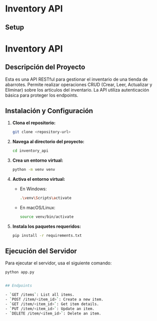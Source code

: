 # Inventory API

## Setup

# Inventory API

## Descripción del Proyecto

Esta es una API RESTful para gestionar el inventario de una tienda de abarrotes. Permite realizar operaciones CRUD (Crear, Leer, Actualizar y Eliminar) sobre los artículos del inventario. La API utiliza autenticación básica para proteger los endpoints.

## Instalación y Configuración

1. **Clona el repositorio:**
    ```bash
    git clone <repository-url>
    ```

2. **Navega al directorio del proyecto:**
    ```bash
    cd inventory_api
    ```

3. **Crea un entorno virtual:**
    ```bash
    python -m venv venv
    ```

4. **Activa el entorno virtual:**

    - En Windows:
      ```bash
      .\venv\Scripts\activate
      ```

    - En macOS/Linux:
      ```bash
      source venv/bin/activate
      ```

5. **Instala los paquetes requeridos:**
    ```bash
    pip install -r requirements.txt
    ```

## Ejecución del Servidor

Para ejecutar el servidor, usa el siguiente comando:
```bash
python app.py


## Endpoints

- `GET /items`: List all items.
- `POST /item/<item_id>`: Create a new item.
- `GET /item/<item_id>`: Get item details.
- `PUT /item/<item_id>`: Update an item.
- `DELETE /item/<item_id>`: Delete an item.
